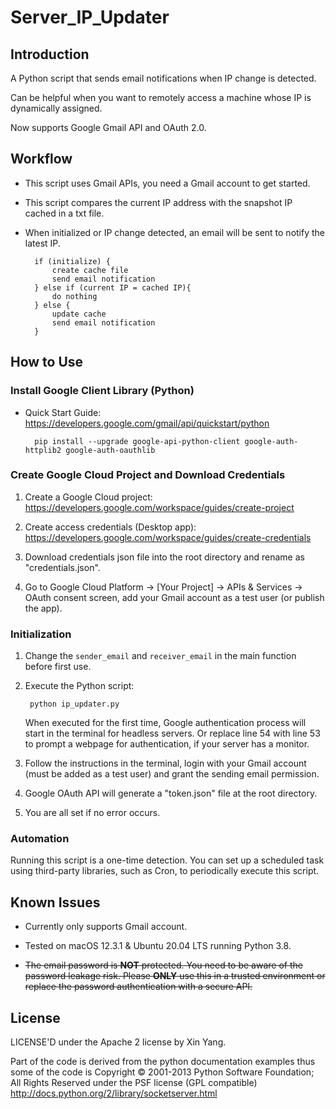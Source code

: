 # Server_IP_Updater

## Introduction

 A Python script that sends email notifications when IP change is detected.

Can be helpful when you want to remotely access a machine whose IP is dynamically assigned.

Now supports Google Gmail API and OAuth 2.0.

## Workflow

- This script uses Gmail APIs, you need a Gmail account to get started.

- This script compares the current IP address with the snapshot IP cached in a txt file.  

- When initialized or IP change detected, an email will be sent to notify the latest IP.

        if (initialize) {
            create cache file
            send email notification
        } else if (current IP = cached IP){
            do nothing
        } else {
            update cache
            send email notification
        }


## How to Use

### Install Google Client Library (Python)
- Quick Start Guide: https://developers.google.com/gmail/api/quickstart/python

        pip install --upgrade google-api-python-client google-auth-httplib2 google-auth-oauthlib

### Create Google Cloud Project and Download Credentials
1. Create a Google Cloud project: https://developers.google.com/workspace/guides/create-project

2. Create access credentials (Desktop app): https://developers.google.com/workspace/guides/create-credentials

3. Download credentials json file into the root directory and rename as "credentials.json".

4. Go to Google Cloud Platform -> [Your Project] -> APIs & Services -> OAuth consent screen, add your Gmail account as a test user (or publish the app).

### Initialization

1. Change the `sender_email` and `receiver_email` in the main function before first use.

2. Execute the Python script:

        python ip_updater.py
    
    When executed for the first time, Google authentication process will start in the terminal for headless servers. 
    Or replace line 54 with line 53 to prompt a webpage for authentication, if your server has a monitor. 
    
3. Follow the instructions in the terminal, login with your Gmail account (must be added as a test user) and grant the sending email permission.

4. Google OAuth API will generate a "token.json" file at the root directory.

5. You are all set if no error occurs.

### Automation
Running this script is a one-time detection. 
You can set up a scheduled task using third-party libraries, such as Cron, to periodically execute this script.  

## Known Issues

- Currently only supports Gmail account.
- Tested on macOS 12.3.1 & Ubuntu 20.04 LTS running Python 3.8.

- ~~The email password is **NOT** protected. You need to be aware of the password leakage risk. Please **ONLY** use this in a trusted environment or replace the password authentication with a secure API.~~


## License

LICENSE'D under the Apache 2 license by Xin Yang.

Part of the code is derived from the python documentation examples thus some of the code is Copyright © 2001-2013 Python Software Foundation; All Rights Reserved under the PSF license (GPL compatible) http://docs.python.org/2/library/socketserver.html
